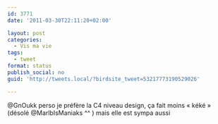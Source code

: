 ```yaml
---
id: 3771
date: '2011-03-30T22:11:20+02:00'

layout: post
categories:
  - Vis ma vie
tags:
  - tweet
format: status
publish_social: no
guid: 'http://tweets.local/?birdsite_tweet=53217773190529026'

---
```


@GnOukk perso je préfère la C4 niveau design, ça fait moins « kéké » (désolé @MarlbIsManiaks ^^ ) mais elle est sympa aussi
